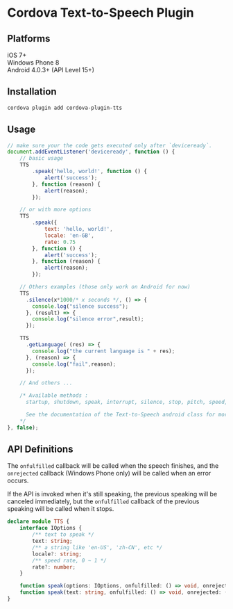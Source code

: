 # Cordova Text-to-Speech Plugin

## Platforms

iOS 7+  
Windows Phone 8  
Android 4.0.3+ (API Level 15+)

## Installation

```sh
cordova plugin add cordova-plugin-tts
```

## Usage

```javascript
// make sure your the code gets executed only after `deviceready`.
document.addEventListener('deviceready', function () {
    // basic usage
    TTS
        .speak('hello, world!', function () {
            alert('success');
        }, function (reason) {
            alert(reason);
        });

    // or with more options
    TTS
        .speak({
            text: 'hello, world!',
            locale: 'en-GB',
            rate: 0.75
        }, function () {
            alert('success');
        }, function (reason) {
            alert(reason);
        });

    // Others examples (those only work on Android for now)
    TTS
      .silence(x*1000/* x seconds */, () => {
        console.log("silence success");
      }, (result) => {
        console.log("silence error",result);
      });

    TTS
      .getLanguage( (res) => {
        console.log("the current language is " + res);
      }, (reason) => {
        console.log("fail",reason);
      });

    // And others ...

    /* Available methods :
      startup, shutdown, speak, interrupt, silence, stop, pitch, speed, isLanguageAvailable, getLanguage, setLanguage.

      See the documentation of the Text-to-Speech android class for more informations about those methods.
    */
}, false);
```

## API Definitions

The `onfulfilled` callback will be called when the speech finishes,
and the `onrejected` callback (Windows Phone only) will be called when an error occurs.

If the API is invoked when it's still speaking, the previous speaking will be canceled immediately,
but the `onfulfilled` callback of the previous speaking will be called when it stops.

```typescript
declare module TTS {
    interface IOptions {
        /** text to speak */
        text: string;
        /** a string like 'en-US', 'zh-CN', etc */
        locale?: string;
        /** speed rate, 0 ~ 1 */
        rate?: number;
    }

    function speak(options: IOptions, onfulfilled: () => void, onrejected: (reason) => void): void;
    function speak(text: string, onfulfilled: () => void, onrejected: (reason) => void): void;
}
```

